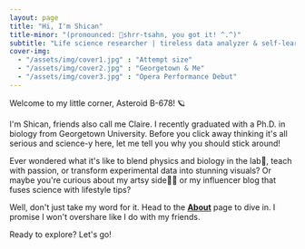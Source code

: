 ```yaml
---
layout: page
title: "Hi, I'm Shican"
title-minor: "(pronounced: 📣shrr-tsahn, you got it! ^.^)"
subtitle: "Life science researcher | tireless data analyzer & self-learner | excellent lecturer | open to hire"
cover-img: 
  - "/assets/img/cover1.jpg" : "Attempt size"
  - "/assets/img/cover2.jpg" : "Georgetown & Me"
  - "/assets/img/cover3.jpg" : "Opera Performance Debut"
---
```

Welcome to my little corner, Asteroid B-678! 🪐

I'm Shican, friends also call me Claire. I recently graduated with a Ph.D. in biology from Georgetown University. Before you click away thinking it's all serious and science-y here, let me tell you why you should stick around!

Ever wondered what it's like to blend physics and biology in the lab🔬, teach with passion, or transform experimental data into stunning visuals? Or maybe you're curious about my artsy side👩‍🎨 or my influencer blog that fuses science with lifestyle tips?

Well, don't just take my word for it. Head to the [**About**](about) page to dive in. I promise I won't overshare like I do with my friends.

Ready to explore? Let's go!   
